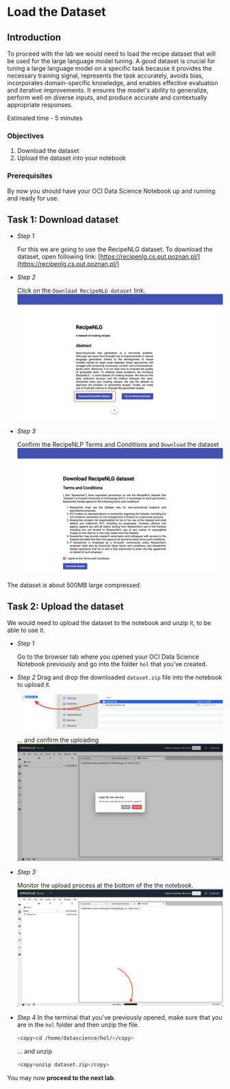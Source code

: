 # Load the Dataset

## Introduction

To proceed with the lab we would need to load the recipe dataset that will be used for the large language model tuning. A good dataset is crucial for tuning a large language model on a specific task because it provides the necessary training signal, represents the task accurately, avoids bias, incorporates domain-specific knowledge, and enables effective evaluation and iterative improvements. It ensures the model's ability to generalize, perform well on diverse inputs, and produce accurate and contextually appropriate responses.

Estimated time - 5 minutes

### Objectives

1. Download the dataset
2. Upload the dataset into your notebook

### Prerequisites

By now you should have your OCI Data Science Notebook up and running and ready for use.

## Task 1: Download dataset

- *Step 1*

    For this we are going to use the RecipeNLG dataset. To download the dataset, open following link: [https://recipenlg.cs.put.poznan.pl/](https://recipenlg.cs.put.poznan.pl/)

- *Step 2*

    Click on the `Download RecipeNLG dataset` link.
    ![recipes-nlg](images/recipe-nlg.png)

- *Step 3*

    Confirm the RecipeNLP Terms and Conditions and `Download` the dataset
    ![recipes-nlg](images/recipenlg-download.png)

The dataset is about 500MB large compressed.

## Task 2: Upload the dataset

We would need to upload the dataset to the notebook and unzip it, to be able to use it.

- *Step 1*

    Go to the browser tab where you opened your OCI Data Science Notebook previously and go into the folder `hol` that you've created.

- *Step 2*
    Drag and drop the downloaded `dataset.zip` file into the notebook to upload it.

    ![upload-dataset](images/drag-drop-dataset.png)

    ... and confirm the uploading
    ![confirm-upload](images/nb-confirm-upload.png)

- *Step 3*

    Monitor the upload process at the bottom of the the notebook.
    ![monitor-upload-process](images/nb-monitor-upload.png)

- *Step 4*
    In the terminal that you've previously opened, make sure that you are in the `hol` folder and then unzip the file.

    ```bash
    <copy>cd /home/datascience/hol/</copy>
    ```

    ... and unzip

    ```bash
    <copy>unzip dataset.zip</copy>
    ```

You may now **proceed to the next lab**.
